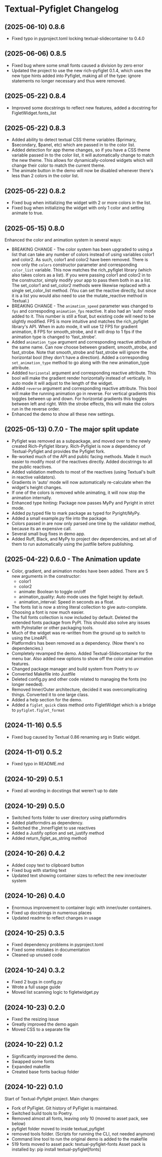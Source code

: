 # Textual-Pyfiglet Changelog

## (2025-06-10) 0.8.6

- Fixed typo in pyproject.toml locking textual-slidecontainer to 0.4.0

## (2025-06-06) 0.8.5

- Fixed bug where some small fonts caused a division by zero error
- Updated the project to use the new rich-pyfiglet 0.1.4, which uses the new type hints added into Pyfiglet, making all of the type: ignore statements no longer necessary and thus were removed.

## (2025-05-22) 0.8.4

- Improved some docstrings to reflect new features, added a docstring for FigletWidget.fonts_list

## (2025-05-22) 0.8.3

- Added ability to detect textual CSS theme variables ($primary, $secondary, $panel, etc) which are passed in to the color list.
- Added detection for app theme changes, so if you have a CSS theme variable passed in to the color list, it will automatically change to match the new theme. This allows for dynamically-colored widgets which will change their color to match the current theme.
- The animate button in the demo will now be disabled whenever there's less than 2 colors in the color list.

## (2025-05-22) 0.8.2

- Fixed bug when initializing the widget with 2 or more colors in the list.
- Fixed bug when initializing the widget with only 1 color and setting animate to true.

## (2025-05-15) 0.8.0

Enhanced the color and animation system in several ways:

- BREAKING CHANGE - The color system has been upgraded to using a list that can take any number of colors instead of using variables color1 and color2. As such, color1 and color2 have been removed. There is now only the `colors` constructor parameter and corresponding `color_list` variable. This now matches the rich_pyfiglet library (which also takes colors as a list). If you were passing color1 and color2 in to the constructor, simply modify your app to pass them both in as a list. The set_color1 and set_color2 methods were likewise replaced with a single set_color_list method. (You can set the reactive directly, but since it is a list you would also need to use the mutate_reactive method in Textual.)
- BREAKING CHANGE - The `animation_speed` parameter was changed to `fps` and correspoding `animation_fps` reactive. It also had an 'auto' mode added to it. This number is still a float, but existing code will need to be slightly modified. FPS is more intuitive and matches the rich_pyfiglet library's API. When in auto mode, it will use 12 FPS for gradient animation, 8 FPS for smooth_strobe, and it will drop to 1 fps if the animation type is changed to 'fast_strobe'.
- Added `animation_type` argument and corresponding reactive attribute of the same name. Can now choose between gradient, smooth_strobe, and fast_strobe. Note that smooth_strobe and fast_strobe will ignore the horizontal bool (they don't have a direction). Added a corresponding `set_animation_type` method to go along with the new animation_type attribute.
- Addded `horizontal` argument and corresponding reactive attribute. This bool will make the gradient render horizontally instead of vertically. In auto mode it will adjust to the length of the widget.
- Added `reverse` argument and corresponding reactive attribute. This bool will make the running animation go in reverse. For vertical gradients this toggles between up and down. For horizontal gradients this toggles between left and right. With the strobe effects, this will make the colors run in the reverse order.
- Enhanced the demo to show all these new settings.

## (2025-05-13) 0.7.0 - The major split update

- Pyfiglet was removed as a subpackage, and moved over to the newly created Rich-Pyfiglet library. Rich-Pyfiglet is now a dependency of Textual-Pyfiglet and provides the Pyfiglet fork.
- Re-worked much of the API and public facing methods. Made it much easier to modify most of the reactives directly. Added docstrings to all the public reactives.
- Added validation methods to most of the reactives (using Textual's built in reactive validators).
- Gradients in 'auto' mode will now automatically re-calculate when the widget's height changes.
- If one of the colors is removed while animating, it will now stop the animation internally.
- Enhanced type hinting: Package now passes MyPy and Pyright in strict mode.
- Added py.typed file to mark package as typed for Pyright/MyPy.
- Added a small example.py file into the package.
- Colors passed in are now only parsed one time by the validator method, because its an expensive call.
- Several small bug fixes in demo app.
- Added Ruff, Black, and MyPy to project dev dependencies, and set all of them to run automatically using the justfile before publishing.

## (2025-04-22) 0.6.0 - The Animation update

- Color, gradient, and animation modes have been added. There are 5 new arguments in the constructor:
  - color1
  - color2
  - animate: Boolean to toggle on/off
  - animation_quality: Auto mode uses the figlet height by default.
  - animation_interval: Speed in seconds as a float.
- The fonts list is now a string literal collection to give auto-complete. Choosing a font is now much easier.
- The full fonts collection is now included by default. Deleted the extended fonts package from PyPI. This should also solve any issues with PyInstaller or other packaging tools.
- Much of the widget was re-written from the ground up to switch to using the LineAPI.
- Platformdirs has been removed as a dependency. (Now there's no dependencies.)
- Completely revamped the demo. Added Textual-Slidecontainer for the menu bar. Also added new options to show off the color and animation features.
- Changed package manager and build system from Poetry to uv
- Converted Makefile into Justfile
- Deleted config.py and other code related to managing the fonts (no longer needed).
- Removed Inner/Outer architecture, decided it was overcomplicating things. Converted it to one large class.
- Added a help section for the demo.
- Added a `figlet_quick` class method onto FigletWidget which is a bridge to `pyfiglet.figlet_format`

## (2024-11-16) 0.5.5

- Fixed bug caused by Textual 0.86 renaming arg in Static widget.

## (2024-11-01) 0.5.2

- Fixed typo in README.md

## (2024-10-29) 0.5.1

- Fixed all wording in docstings that weren't up to date

## (2024-10-29) 0.5.0

- Switched fonts folder to user directory using platformdirs
- Added platformdirs as dependency.
- Switched the _InnerFiglet to use reactives
- Added a Justify option and set_justify method
- Added return_figlet_as_string method

## (2024-10-26) 0.4.2

- Added copy text to clipboard button
- Fixed bug with starting text
- Updated text showing container sizes to reflect the new inner/outer system

## (2024-10-26) 0.4.0

- Enormous improvement to container logic with inner/outer containers.
- Fixed up docstrings in numerous places
- Updated readme to reflect changes in usage

## (2024-10-25) 0.3.5

- Fixed dependency problems in pyproject.toml
- Fixed some mistakes in documentation
- Cleaned up unused code

## (2024-10-24) 0.3.2

- Fixed 2 bugs in config.py
- Wrote a full usage guide
- Moved list scanning logic to figletwidget.py

## (2024-10-23) 0.2.0

- Fixed the resizing issue
- Greatly improved the demo again
- Moved CSS to a separate file

## (2024-10-22) 0.1.2

- Significantly improved the demo.
- Swapped some fonts
- Expanded makefile
- Created base fonts backup folder

## (2024-10-22) 0.1.0

Start of Textual-Pyfiglet project. Main changes:

- Fork of PyFiglet. Git history of PyFiglet is maintained.
- Switched build tools to Poetry.
- Removed almost all fonts, leaving only 10 (moved to asset pack, see below)
- pyfiglet folder moved to inside textual_pyfiglet
- removed tools folder. (Scripts for running the CLI, not needed anymore)
- Command line tool to run the original demo is added to the makefile
- 519 fonts moved to asset pack: textual-pyfiglet-fonts
  Asset pack is installed by: pip install textual-pyfiglet[fonts]